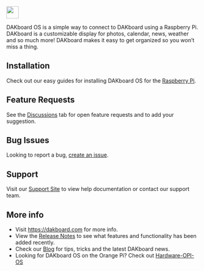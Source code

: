 <img src="https://static.dakboard.com/assets/img/dakboard-logos/dakboard-logo-horiz.png" style="height: 32px;">

DAKboard OS is a simple way to connect to DAKboard using a Raspberry Pi.  DAKboard is a customizable display for photos, calendar, news, weather and so much more! DAKboard makes it easy to get organized so you won’t miss a thing.

## Installation
Check out our easy guides for installing DAKboard OS for the <a href="https://dakboard.freshdesk.com/support/solutions/articles/35000125880-download-and-install-the-dakboard-os-for-raspberry-pi">Raspberry Pi</a>.

## Feature Requests
See the <a href="https://github.com/dakboard/Hardware-OS/discussions">Discussions</a> tab for open feature requests and to add your suggestion.

## Bug Issues
Looking to report a bug, <a href="https://github.com/dakboard/Hardware-OS/issues/new?assignees=&labels=bug&template=bug_report.md&title=">create an issue</a>.

## Support
Visit our <a href="https://dakboard.com/support">Support Site</a> to view help documentation or contact our support team. 

## More info
- Visit <a href="https://dakboard.com">https://dakboard.com</a> for more info.  
- View the <a href="https://github.com/dakboard/Cloud-Platform/releases/">Release Notes</a> to see what features and functionality has been added recently.  
- Check our <a href="https://blog.dakboard.com">Blog</a> for tips, tricks and the latest DAKboard news.
- Looking for DAKboard OS on the Orange Pi?  Check out <a href="https://github.com/dakboard/Hardware-OPI-OS">Hardware-OPI-OS</a>
